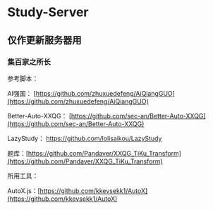# Study-Server
## 仅作更新服务器用
### 集百家之所长

参考脚本：

AI强国： [https://github.com/zhuxuedefeng/AiQiangGUO](https://github.com/zhuxuedefeng/AiQiangGUO)

Better-Auto-XXQG： [https://github.com/sec-an/Better-Auto-XXQG](https://github.com/sec-an/Better-Auto-XXQG)

LazyStudy： [https://github.com/lolisaikou/LazyStudy ](https://github.com/lolisaikou/LazyStudy )

题库：[https://github.com/Pandaver/XXQG_TiKu_Transform](https://github.com/Pandaver/XXQG_TiKu_Transform)


所用工具：

AutoX.js：[https://github.com/kkevsekk1/AutoX](https://github.com/kkevsekk1/AutoX)
